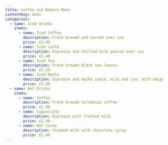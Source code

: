 ```yaml
---
title: Coffee and Bakery Menu
contentKey: menu
categories:
  - name: Iced drinks
    items:
      - name: Iced Coffee
        description: Fresh brewed and served over ice
        price: £2.49
      - name: Iced Latte
        description: Espresso and chilled milk poured over ice
        price: £3.49
      - name: Iced Tea
        description: Fresh brewed black tea leaves
        price: £2.25
      - name: Iced Mocha
        description: Espresso and mocha sauce, milk and ice, with whipped cream
        price: £3.49
  - name: Hot Drinks
    items:
      - name: Coffee
        description: Fresh brewed Colombian coffee
        price: £1.99
      - name: Cappuccino
        description: Espresso with frothed milk
        price: £2.49
      - name: Hot Cocoa
        description: Steamed milk with chocolate syrup
        price: £1.49
---
```

